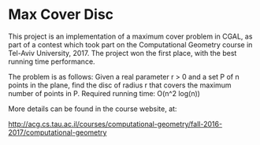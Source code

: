 # Max Cover Disc

This project is an implementation of a maximum cover problem in CGAL, as part of a contest which took part on the Computational Geometry course in Tel-Aviv University, 2017. The project won the first place, with the best running time performance.

The problem is as follows:
Given a real parameter r > 0 and a set P of n points in the plane, find the disc of radius r that covers the maximum number of points in P. 
Required running time: O(n^2 log(n))


More details can be found in the course website, at:

http://acg.cs.tau.ac.il/courses/computational-geometry/fall-2016-2017/computational-geometry
